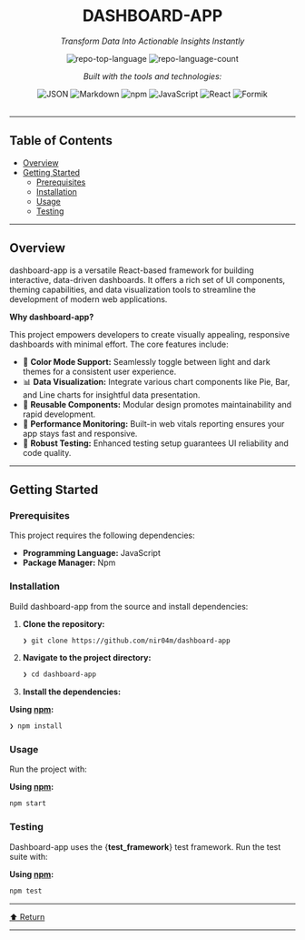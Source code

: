 <div id="top">

<!-- HEADER STYLE: CLASSIC -->
<div align="center">


# DASHBOARD-APP

<em>Transform Data Into Actionable Insights Instantly</em>

<!-- BADGES -->
<img src="https://img.shields.io/github/languages/top/nir04m/dashboard-app?style=flat&color=0080ff" alt="repo-top-language">
<img src="https://img.shields.io/github/languages/count/nir04m/dashboard-app?style=flat&color=0080ff" alt="repo-language-count">

<em>Built with the tools and technologies:</em>

<img src="https://img.shields.io/badge/JSON-000000.svg?style=flat&logo=JSON&logoColor=white" alt="JSON">
<img src="https://img.shields.io/badge/Markdown-000000.svg?style=flat&logo=Markdown&logoColor=white" alt="Markdown">
<img src="https://img.shields.io/badge/npm-CB3837.svg?style=flat&logo=npm&logoColor=white" alt="npm">
<img src="https://img.shields.io/badge/JavaScript-F7DF1E.svg?style=flat&logo=JavaScript&logoColor=black" alt="JavaScript">
<img src="https://img.shields.io/badge/React-61DAFB.svg?style=flat&logo=React&logoColor=black" alt="React">
<img src="https://img.shields.io/badge/Formik-2563EB.svg?style=flat&logo=Formik&logoColor=white" alt="Formik">

</div>
<br>

---

## Table of Contents

- [Overview](#overview)
- [Getting Started](#getting-started)
    - [Prerequisites](#prerequisites)
    - [Installation](#installation)
    - [Usage](#usage)
    - [Testing](#testing)

---

## Overview

dashboard-app is a versatile React-based framework for building interactive, data-driven dashboards. It offers a rich set of UI components, theming capabilities, and data visualization tools to streamline the development of modern web applications.

**Why dashboard-app?**

This project empowers developers to create visually appealing, responsive dashboards with minimal effort. The core features include:

- 🎨 **Color Mode Support:** Seamlessly toggle between light and dark themes for a consistent user experience.
- 📊 **Data Visualization:** Integrate various chart components like Pie, Bar, and Line charts for insightful data presentation.
- 🧩 **Reusable Components:** Modular design promotes maintainability and rapid development.
- 🚀 **Performance Monitoring:** Built-in web vitals reporting ensures your app stays fast and responsive.
- 🧪 **Robust Testing:** Enhanced testing setup guarantees UI reliability and code quality.

---

## Getting Started

### Prerequisites

This project requires the following dependencies:

- **Programming Language:** JavaScript
- **Package Manager:** Npm

### Installation

Build dashboard-app from the source and install dependencies:

1. **Clone the repository:**

    ```sh
    ❯ git clone https://github.com/nir04m/dashboard-app
    ```

2. **Navigate to the project directory:**

    ```sh
    ❯ cd dashboard-app
    ```

3. **Install the dependencies:**

**Using [npm](https://www.npmjs.com/):**

```sh
❯ npm install
```

### Usage

Run the project with:

**Using [npm](https://www.npmjs.com/):**

```sh
npm start
```

### Testing

Dashboard-app uses the {__test_framework__} test framework. Run the test suite with:

**Using [npm](https://www.npmjs.com/):**

```sh
npm test
```

---

<div align="left"><a href="#top">⬆ Return</a></div>

---
